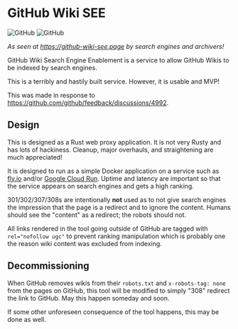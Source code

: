 # GitHub Wiki SEE

![GitHub](https://img.shields.io/github/license/nelsonjchen/github-wiki-see-rs) ![GitHub](https://img.shields.io/github/stars/nelsonjchen/github-wiki-see-rs)


*As seen at https://github-wiki-see.page by search engines and archivers!*

GitHub Wiki Search Engine Enablement is a service to allow GitHub Wikis to be indexed by search engines.

This is a terribly and hastily built service. However, it is usable and MVP!

This was made in response to https://github.com/github/feedback/discussions/4992.

## Design

This is designed as a Rust web proxy application. It is not very Rusty and has lots of hackiness. Cleanup, major overhauls, and straightening are much appreciated!

It is designed to run as a simple Docker application on a service such as [fly.io][flyio] and/or [Google Cloud Run][gcr]. Uptime and latency are important so that the service appears on search engines and gets a high ranking.

301/302/307/308s are intentionally **not** used as to not give search engines the impression that the page is a redirect and to
ignore the content.
Humans should see the "content" as a redirect; the robots should not.

All links rendered in the tool going outside of GitHub are tagged with `rel="nofollow ugc"` to prevent ranking
 manipulation which is probably one the reason wiki content was excluded from indexing.

## Decommissioning

When GitHub removes wikis from their `robots.txt` and `x-robots-tag: none` from the pages on GitHub,
this tool will be modified to simply "308" redirect the link to GitHub. May this happen someday and soon.

If some other unforeseen consequence of the tool happens, this may be done as well.

[gcr]: https://cloud.google.com/run
[flyio]: fly.io

